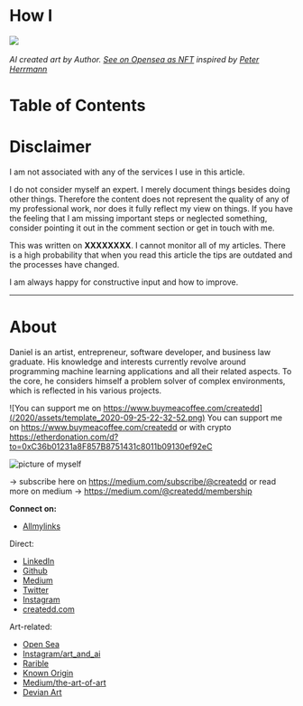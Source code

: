 # How I

![](https://lh3.googleusercontent.com/xsCpYJtJp1CQYsq42j2usmWAuSypRij7m52-89VkQ0a23kBdnE0ndrk79C6T6YmRZ9WEPTOA7muWu9HYXmGRwu3x0piyqXNuVZz7Bg=w600)


*AI created art by Author. [See on Opensea as NFT](https://opensea.io/accounts/createdd?ref=0xc36b01231a8f857b8751431c8011b09130ef92ec) inspired by [Peter Herrmann](https://unsplash.com/@tama66)*

# Table of Contents







# Disclaimer

I am not associated with any of the services I use in this article.

I do not consider myself an expert. I merely document things besides doing other things. Therefore the content does not represent the quality of any of my professional work, nor does it fully reflect my view on things. If you have the feeling that I am missing important steps or neglected something, consider pointing it out in the comment section or get in touch with me.

This was written on **XXXXXXXX**.
I cannot monitor all of my articles. There is a high probability that when you read this article the tips are outdated and the processes have changed.

I am always happy for constructive input and how to improve.


---

# About

Daniel is an artist, entrepreneur, software developer, and business law graduate. His knowledge and interests currently revolve around programming machine learning applications and all their related aspects. To the core, he considers himself a problem solver of complex environments, which is reflected in his various projects.


![You can support me on https://www.buymeacoffee.com/createdd](/2020/assets/template_2020-09-25-22-32-52.png)
You can support me on https://www.buymeacoffee.com/createdd or with crypto https://etherdonation.com/d?to=0xC36b01231a8F857B8751431c8011b09130ef92eC


![picture of myself](https://avatars2.githubusercontent.com/u/22077628?s=460&v=4)

-> subscribe here on https://medium.com/subscribe/@createdd or read more on medium
-> https://medium.com/@createdd/membership


**Connect on:**

- [Allmylinks](https://allmylinks.com/createdd)

Direct:
- [LinkedIn](https://www.linkedin.com/in/createdd)
- [Github](https://github.com/Createdd)
- [Medium](https://medium.com/@createdd)
- [Twitter](https://twitter.com/_createdd)
- [Instagram](https://www.instagram.com/create.dd/)
- [createdd.com](https://www.createdd.com/)

Art-related:
- [Open Sea](https://opensea.io/accounts/createdd?ref=0xc36b01231a8f857b8751431c8011b09130ef92ec)
- [Instagram/art_and_ai](https://www.instagram.com/art_and_ai/)
- [Rarible](https://app.rarible.com/createdd/collectibles)
- [Known Origin](https://knownorigin.io/profile/0xC36b01231a8F857B8751431c8011b09130ef92eC)
- [Medium/the-art-of-art](https://medium.com/the-art-of-art)
- [Devian Art](https://www.deviantart.com/createdd1010/)

<!-- Written by Daniel Deutsch -->


